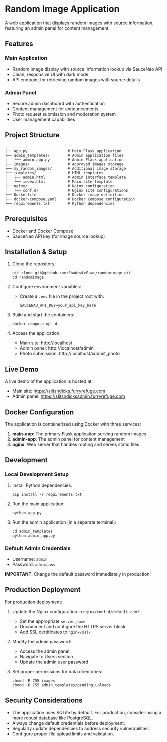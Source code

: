 # Random Image Application

A web application that displays random images with source information, featuring an admin panel for content management.

## Features

### Main Application
- Random image display with source information lookup via SauceNao API
- Clean, responsive UI with dark mode
- API endpoint for retrieving random images with source details

### Admin Panel
- Secure admin dashboard with authentication
- Content management for announcements
- Photo request submission and moderation system
- User management capabilities

## Project Structure

```
.
├── app.py                  # Main Flask application
├── admin_templates/        # Admin application files
│   └── admin_app.py        # Admin Flask application
├── images/                 # Approved images storage
├── my_random_images/       # Additional image storage
├── templates/              # HTML templates
│   ├── admin.html          # Admin interface template
│   └── index.html          # Main site template
├── nginx/                  # Nginx configuration
│   └── conf.d/             # Nginx site configurations
├── Dockerfile              # Docker image definition
├── docker-compose.yaml     # Docker Compose configuration
└── requirements.txt        # Python dependencies
```

## Prerequisites

- Docker and Docker Compose
- SauceNao API key (for image source lookup)

## Installation & Setup

1. Clone the repository:
   ```
   git clone git@github.com:ShadowLeRawr/randomimage.git
   cd randomimage
   ```

2. Configure environment variables:
   - Create a `.env` file in the project root with:
     ```
     SAUCENAO_API_KEY=your_api_key_here
     ```

3. Build and start the containers:
   ```
   docker-compose up -d
   ```

4. Access the application:
   - Main site: http://localhost
   - Admin panel: http://localhost/admin
   - Photo submission: http://localhost/submit_photo

## Live Demo

A live demo of the application is hosted at:
- Main site: https://slitsndicks.furryrefuge.com
- Admin panel: https://slitsndicksadmin.furryrefuge.com

## Docker Configuration

The application is containerized using Docker with three services:

1. **main-app**: The primary Flask application serving random images
2. **admin-app**: The admin panel for content management
3. **nginx**: Web server that handles routing and serves static files

## Development

### Local Development Setup

1. Install Python dependencies:
   ```
   pip install -r requirements.txt
   ```

2. Run the main application:
   ```
   python app.py
   ```

3. Run the admin application (in a separate terminal):
   ```
   cd admin_templates
   python admin_app.py
   ```

### Default Admin Credentials

- Username: `admin`
- Password: `adminpass`

**IMPORTANT**: Change the default password immediately in production!

## Production Deployment

For production deployment:

1. Update the Nginx configuration in `nginx/conf.d/default.conf`:
   - Set the appropriate `server_name`
   - Uncomment and configure the HTTPS server block
   - Add SSL certificates to `nginx/ssl/`

2. Modify the admin password:
   - Access the admin panel
   - Navigate to Users section
   - Update the admin user password

3. Set proper permissions for data directories:
   ```
   chmod -R 755 images
   chmod -R 755 admin_templates/pending_uploads
   ```

## Security Considerations

- The application uses SQLite by default. For production, consider using a more robust database like PostgreSQL.
- Always change default credentials before deployment.
- Regularly update dependencies to address security vulnerabilities.
- Configure proper file upload limits and validation.
